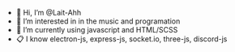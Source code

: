 - 👋 Hi, I’m @Lait-Ahh
- 👀 I’m interested in in the music and programation
- 🌱 I’m currently using javascript and HTML/SCSS
- 📋 I know electron-js, express-js, socket.io, three-js, discord-js
